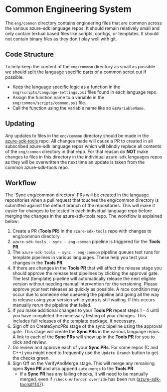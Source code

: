 # Common Engineering System

The `eng/common` directory contains engineering files that are common across the various azure-sdk language repos.
It should remain relatively small and only contain textual based files like scripts, configs, or templates. It
should not contain binary files as they don't play well with git.

## Code Structure

To help keep the content of the `eng/common` directory as small as possible we should split the language specific parts of a common script out if possible.
- Keep the language specific logic as a function in the `eng/scripts/Language-Settings.ps1` files found in each language repo.
- Assign the function name to a variable in the `eng/common/scripts/common.ps1` file.
- Call the function using the variable name like so `&$VariableName`.

## Updating

Any updates to files in the `eng/common` directory should be made in the [azure-sdk-tools](https://github.com/azure/azure-sdk-tools) repo.
All changes made will cause a PR to created in all subscribed azure-sdk language repos which will blindly replace all contents of
the `eng/common` directory in that repo. For that reason do **NOT** make changes to files in this directory in the individual azure-sdk
languages repos as they will be overwritten the next time an update is taken from the common azure-sdk-tools repo.

## Workflow

The 'Sync eng/common directory' PRs will be created in the language repositories when a pull request that touches the eng/common directory is submitted against the default branch of the repositories. This will make it easier for changes to be tested in each individual language repo before merging the changes in the azure-sdk-tools repo. The workflow is explained below:

1. Create a PR (**Tools PR**) in the `azure-sdk-tools` repo with changes to eng/common directory.
2. `azure-sdk-tools - sync - eng-common` pipeline is triggered for the **Tools PR**
3. The  `azure-sdk-tools - sync - eng-common` pipeline queues test runs for template pipelines in various languages. These help you test your changes in the **Tools PR**.
4. If there are changes in the **Tools PR** that will affect the release stage you should approve the release test pipelines by clicking the approval gate. The test (template) pipeline will automatically release the next eligible version without needing manual intervention for the versioning. Please approve your test releases as quickly as possible. A race condition may occur due to someone else queueing the pipeline and going all the way to release using your version while yours is still waiting. If this occurs manually rerun the pipeline that failed.
5.  If you make additional changes to your **Tools PR** repeat steps 1 - 4 until you have completed the necessary testing of your changes. This includes full releases of the template package, if necessary.
6. Sign off on CreateSyncPRs stage of the sync pipeline using the approval gate. This stage will create the **Sync PRs** in the various language repos. A link to each of the **Sync PRs** will show up in the **Tools PR** for you to click and review.
7. Go review and approve each of your **Sync PRs**. For some repos (C and C++) you might need to frequently use the `Update Branch` button to get the checks green.
8. Sign Off on the VerifyAndMerge stage. This will merge any remaining open **Sync PR** and also append `auto-merge` to the **Tools PR**.
   * If a **Sync PR** has any failing checks, it will need to be manually merged, even if `/check-enforcer override` has been run ([azure-sdk-tools#1147](https://github.com/Azure/azure-sdk-tools/issues/1147)).